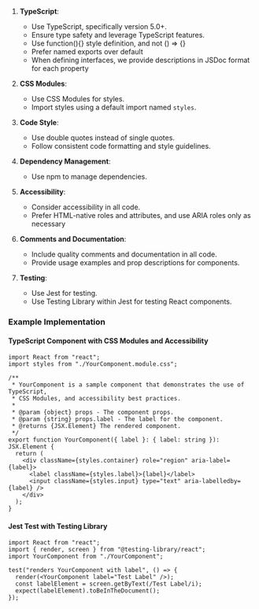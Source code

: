 1. **TypeScript**:

   - Use TypeScript, specifically version 5.0+.
   - Ensure type safety and leverage TypeScript features.
   - Use function(){} style definition, and not () => {}
   - Prefer named exports over default
   - When defining interfaces, we provide descriptions in JSDoc format for each
     property

2. **CSS Modules**:

   - Use CSS Modules for styles.
   - Import styles using a default import named `styles`.

3. **Code Style**:

   - Use double quotes instead of single quotes.
   - Follow consistent code formatting and style guidelines.

4. **Dependency Management**:

   - Use npm to manage dependencies.

5. **Accessibility**:

   - Consider accessibility in all code.
   - Prefer HTML-native roles and attributes, and use ARIA roles only as
     necessary

6. **Comments and Documentation**:

   - Include quality comments and documentation in all code.
   - Provide usage examples and prop descriptions for components.

7. **Testing**:
   - Use Jest for testing.
   - Use Testing Library within Jest for testing React components.

### Example Implementation

#### TypeScript Component with CSS Modules and Accessibility

```tsx
import React from "react";
import styles from "./YourComponent.module.css";

/**
 * YourComponent is a sample component that demonstrates the use of TypeScript,
 * CSS Modules, and accessibility best practices.
 *
 * @param {object} props - The component props.
 * @param {string} props.label - The label for the component.
 * @returns {JSX.Element} The rendered component.
 */
export function YourComponent({ label }: { label: string }): JSX.Element {
  return (
    <div className={styles.container} role="region" aria-label={label}>
      <label className={styles.label}>{label}</label>
      <input className={styles.input} type="text" aria-labelledby={label} />
    </div>
  );
}
```

#### Jest Test with Testing Library

```tsx
import React from "react";
import { render, screen } from "@testing-library/react";
import YourComponent from "./YourComponent";

test("renders YourComponent with label", () => {
  render(<YourComponent label="Test Label" />);
  const labelElement = screen.getByText(/Test Label/i);
  expect(labelElement).toBeInTheDocument();
});
```
